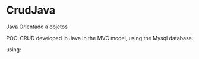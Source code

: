 # CrudJava

Java Orientado a objetos

POO-CRUD developed in Java in the MVC model, using the Mysql database.

using:

 
     
    
